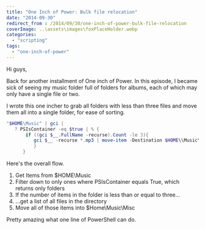 ```yaml
---
title: "One Inch of Power: Bulk file relocation"
date: "2014-09-30"
redirect_from : /2014/09/30/one-inch-of-power-bulk-file-relocation
coverImage: ..\assets\images\foxPlaceHolder.webp
categories: 
  - "scripting"
tags: 
  - "one-inch-of-power"
---
```


Hi guys,

Back for another installment of One inch of Power. In this episode, I became sick of seeing my music folder full of folders for albums, each of which may only have a single file or two.

I wrote this one incher to grab all folders with less than three files and move them all into a single folder, for ease of sorting.

```powershell
"$HOME\Music" | gci |
   ? PSIsContainer -eq $true | % {
       if ((gci $__.FullName -recurse).Count -le 3){
          gci $__ -recurse *.mp3 | move-item -Destination $HOME\\Music\\misc 
          }
      } 
```

Here's the overall flow.  
1. Get Items from $HOME\\Music 
2. Filter down to only ones where PSIsContainer equals True, which returns only folders 
3. If the number of items in the folder is less than or equal to three… 
4. …get a list of all files in the directory 
5. Move all of those items into $Home\\Music\\Misc

Pretty amazing what one line of PowerShell can do.
